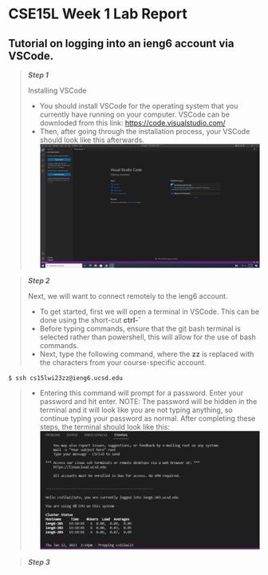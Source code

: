 # CSE15L Week 1 Lab Report
## Tutorial on logging into an ieng6 account via VSCode.
> ***Step 1***
> 
> Installing VSCode
> * You should install VSCode for the operating system that you currently have running on your computer. VSCode can be downloded from this link: https://code.visualstudio.com/
> * Then, after going through the installation process, your VSCode should look like this afterwards.
![Image](vscode.png)

> ***Step 2***
> 
> Next, we will want to connect remotely to the ieng6 account.
> * To get started, first we will open a terminal in VSCode. This can be done using the short-cut **ctrl-\`**
> * Before typing commands, ensure that the git bash terminal is selected rather than powershell, this will allow for the use of bash commands.
> * Next, type the following command, where the **zz** is replaced with the characters from your course-specific account.
```
$ ssh cs15lwi23zz@ieng6.ucsd.edu
```
> * Entering this command will prompt for a password. Enter your password and hit enter.
> NOTE: The password will be hidden in the terminal and it will look like you are not typing anything, so continue typing your password as normal.
> After completing these steps, the terminal should look like this:
![Image](loggedin.png)

> ***Step 3***
> 

